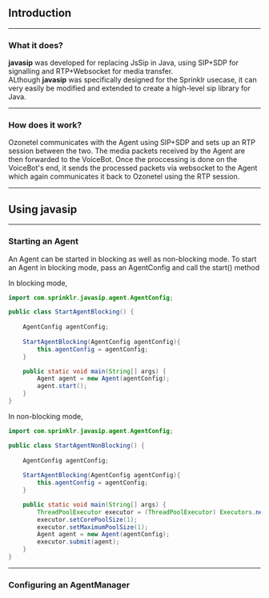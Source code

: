 ## Introduction

---

### What it does?

**javasip** was developed for replacing JsSip in Java, using SIP+SDP for signalling and RTP+Websocket
for media transfer.\
ALthough **javasip** was specifically designed for the Sprinklr usecase, it can very easily be
modified and extended to create a high-level sip library for Java.

---

### How does it work?

Ozonetel communicates with the Agent using SIP+SDP and sets up an RTP session between the two.
The media packets received by the Agent are then forwarded to the VoiceBot. Once the proccessing is done
on the VoiceBot's end, it sends the processed packets via websocket to the Agent which again communicates it
back to Ozonetel using the RTP session.

---

## Using javasip

---

### Starting an Agent

An Agent can be started in blocking as well as non-blocking mode.
To start an Agent in blocking mode, pass an AgentConfig and call the start() method

In blocking mode,
```java
import com.sprinklr.javasip.agent.AgentConfig;

public class StartAgentBlocking() {
    
    AgentConfig agentConfig;
    
    StartAgentBlocking(AgentConfig agentConfig){
        this.agentConfig = agentConfig;
    }

    public static void main(String[] args) {
        Agent agent = new Agent(agentConfig);
        agent.start();
    }
}
```
In non-blocking mode,
```java
import com.sprinklr.javasip.agent.AgentConfig;

public class StartAgentNonBlocking() {
    
    AgentConfig agentConfig;
    
    StartAgentBlocking(AgentConfig agentConfig){
        this.agentConfig = agentConfig;
    }

    public static void main(String[] args) {
        ThreadPoolExecutor executor = (ThreadPoolExecutor) Executors.newCachedThreadPool();
        executor.setCorePoolSize(1);
        executor.setMaximumPoolSize(1);
        Agent agent = new Agent(agentConfig);
        executor.submit(agent);
    }
}
```

---

### Configuring an AgentManager